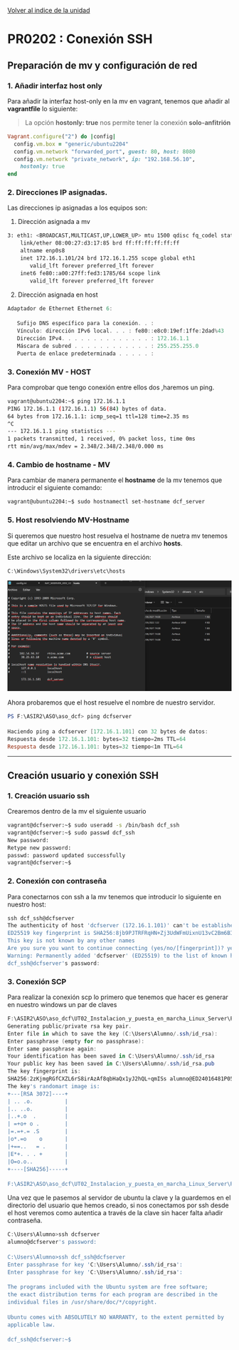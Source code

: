 [Volver al indice de la unidad](../../index.md)

# PR0202 : Conexión SSH

## Preparación de mv y configuración de red

### 1. Añadir interfaz host only

Para añadir la interfaz host-only en la mv en vagrant, tenemos que añadir al **vagrantfile** lo siguiente:

> La opción **hostonly: true** nos permite tener la conexión **solo-anfitrión**

```ruby
Vagrant.configure("2") do |config|
  config.vm.box = "generic/ubuntu2204"
  config.vm.network "forwarded_port", guest: 80, host: 8080
  config.vm.network "private_network", ip: "192.168.56.10", 
    hostonly: true
end
```

### 2. Direcciones IP asignadas.

Las direcciones ip asignadas a los equipos son:

1. Dirección asignada a mv

```bash
3: eth1: <BROADCAST,MULTICAST,UP,LOWER_UP> mtu 1500 qdisc fq_codel state UP group default qlen 1000
    link/ether 08:00:27:d3:17:85 brd ff:ff:ff:ff:ff:ff
    altname enp0s8
    inet 172.16.1.101/24 brd 172.16.1.255 scope global eth1
       valid_lft forever preferred_lft forever
    inet6 fe80::a00:27ff:fed3:1785/64 scope link
       valid_lft forever preferred_lft forever
```

2. Dirección asignada en host

```powershell
Adaptador de Ethernet Ethernet 6:

   Sufijo DNS específico para la conexión. . :
   Vínculo: dirección IPv6 local. . . : fe80::e8c0:19ef:1ffe:2dad%43
   Dirección IPv4. . . . . . . . . . . . . . : 172.16.1.1
   Máscara de subred . . . . . . . . . . . . : 255.255.255.0
   Puerta de enlace predeterminada . . . . . :
```

### 3. Conexión MV - HOST

Para comprobar que tengo conexión entre ellos dos ,haremos un ping.

```bash
vagrant@ubuntu2204:~$ ping 172.16.1.1
PING 172.16.1.1 (172.16.1.1) 56(84) bytes of data.
64 bytes from 172.16.1.1: icmp_seq=1 ttl=128 time=2.35 ms
^C
--- 172.16.1.1 ping statistics ---
1 packets transmitted, 1 received, 0% packet loss, time 0ms
rtt min/avg/max/mdev = 2.348/2.348/2.348/0.000 ms
```

### 4. Cambio de hostname - MV

Para cambiar de manera permanente el **hostname** de la mv tenemos que introducir el siguiente comando:

```bash
vagrant@ubuntu2204:~$ sudo hostnamectl set-hostname dcf_server
```

### 5. Host resolviendo MV-Hostname

Si queremos que nuestro host resuelva el hostname de nuetra mv tenemos que editar un archivo que se encuentra en el archivo **hosts**.

Este archivo se localiza en la siguiente dirección:

```powershell
C:\Windows\System32\drivers\etc\hosts
```

![Edición archivo hosts](imagenes/Editar_archivo_hosts.png)

Ahora probaremos que el host resuelve el nombre de nuestro servidor.

```powershell
PS F:\ASIR2\ASO\aso_dcf> ping dcfserver

Haciendo ping a dcfserver [172.16.1.101] con 32 bytes de datos:
Respuesta desde 172.16.1.101: bytes=32 tiempo=2ms TTL=64
Respuesta desde 172.16.1.101: bytes=32 tiempo<1m TTL=64
```

---

## Creación usuario y conexión SSH

### 1. Creación usuario ssh

Crearemos dentro de la mv el siguiente usuario

```bash
vagrant@dcfserver:~$ sudo useradd -s /bin/bash dcf_ssh 
vagrant@dcfserver:~$ sudo passwd dcf_ssh
New password: 
Retype new password:
passwd: password updated successfully
vagrant@dcfserver:~$
```

### 2. Conexión con contraseña

Para conectarnos con ssh a la mv tenemos que introducir lo siguiente en nuestro host:

```powershell
ssh dcf_ssh@dcfserver 
The authenticity of host 'dcfserver (172.16.1.101)' can't be established.
ED25519 key fingerprint is SHA256:8jb9PJTRFRqHN+Zj3UdWFmUixnU13vC2Bm6BIApNs8A.
This key is not known by any other names
Are you sure you want to continue connecting (yes/no/[fingerprint])? yes
Warning: Permanently added 'dcfserver' (ED25519) to the list of known hosts.
dcf_ssh@dcfserver's password: 
```

### 3. Conexión SCP

Para realizar la conexión scp lo primero que tenemos que hacer es generar en nuestro windows un par de claves

```powershell
F:\ASIR2\ASO\aso_dcf\UT02_Instalacion_y_puesta_en_marcha_Linux_Server\Practicas\UT0202_Conexion_SSH\claves>ssh-keygen
Generating public/private rsa key pair.
Enter file in which to save the key (C:\Users\Alumno/.ssh/id_rsa):
Enter passphrase (empty for no passphrase):
Enter same passphrase again:
Your identification has been saved in C:\Users\Alumno/.ssh/id_rsa
Your public key has been saved in C:\Users\Alumno/.ssh/id_rsa.pub
The key fingerprint is:
SHA256:2zKjmgRGfCXZL6rS8irAzAf8qbHaQx1yJ2hQL+qmISs alumno@ED24016481P059
The key's randomart image is:
+---[RSA 3072]----+
| .. .o.          |
|.. ..o.          |
|..+.o  .         |
| =+o+ o .        |
|=.=+.= .S        |
|o*.=o    o       |
|+==..   = .      |
|E*+. . . +       |
|O=o.o..          |
+----[SHA256]-----+

F:\ASIR2\ASO\aso_dcf\UT02_Instalacion_y_puesta_en_marcha_Linux_Server\Practicas\UT0202_Conexion_SSH\claves>
```

Una vez que le pasemos al servidor de ubuntu la clave y la guardemos en el directorio del usuario que hemos creado, si nos conectamos por ssh desde el host veremos como autentica a través de la clave sin hacer falta añadir contraseña.


```powershell
C:\Users\Alumno>ssh dcfserver
alumno@dcfserver's password:

C:\Users\Alumno>ssh dcf_ssh@dcfserver
Enter passphrase for key 'C:\Users\Alumno/.ssh/id_rsa':
Enter passphrase for key 'C:\Users\Alumno/.ssh/id_rsa':

The programs included with the Ubuntu system are free software;
the exact distribution terms for each program are described in the
individual files in /usr/share/doc/*/copyright.

Ubuntu comes with ABSOLUTELY NO WARRANTY, to the extent permitted by
applicable law.

dcf_ssh@dcfserver:~$
```